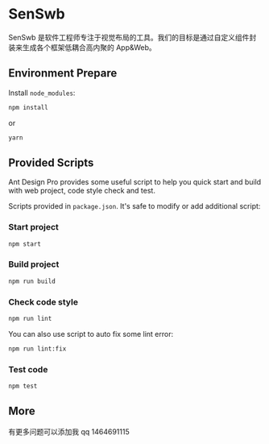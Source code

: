 # SenSwb

SenSwb 是软件工程师专注于视觉布局的工具。我们的目标是通过自定义组件封装来生成各个框架低耦合高内聚的 App&Web。

## Environment Prepare

Install `node_modules`:

```bash
npm install
```

or

```bash
yarn
```

## Provided Scripts

Ant Design Pro provides some useful script to help you quick start and build with web project, code style check and test.

Scripts provided in `package.json`. It's safe to modify or add additional script:

### Start project

```bash
npm start
```

### Build project

```bash
npm run build
```

### Check code style

```bash
npm run lint
```

You can also use script to auto fix some lint error:

```bash
npm run lint:fix
```

### Test code

```bash
npm test
```

## More

有更多问题可以添加我 qq 1464691115
